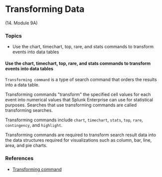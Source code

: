 # Transforming Data
(14. Module 9A)
### Topics
* Use the chart, timechart, top, rare, and stats commands to transform events into data tables

#### Use the chart, timechart, top, rare, and stats commands to transform events into data tables
`Transforming command` is a type of search command that orders the results into a data table. 

Transforming commands "transform" the specified cell values for each event into numerical values that Splunk Enterprise can use for statistical purposes. Searches that use transforming commands are called transforming searches.

Transforming commands include `chart`, `timechart`, `stats`, `top`, `rare`, `contingency`, and `highlight`.

Transforming commands are required to transform search result data into the data structures required for visualizations such as column, bar, line, area, and pie charts.

### References
* [Transforming command](https://docs.splunk.com/Splexicon:Transformingcommand)
